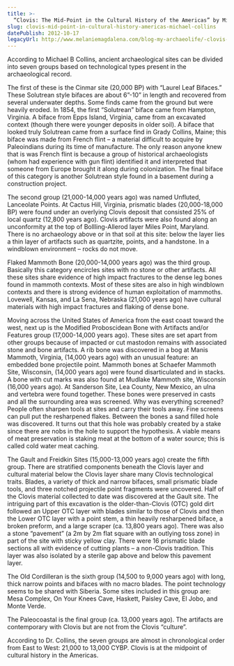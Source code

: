 ```yaml
---
title: >-
  “Clovis: The Mid-Point in the Cultural History of the Americas” by Michael B. Collins (Texas State University)
slug: clovis-mid-point-in-cultural-history-americas-michael-collins
datePublish: 2012-10-17
legacyUrl: http://www.melaniemagdalena.com/blog-my-archaeolife/-clovis-the-mid-point-in-the-cultural-history-of-the-americas-by-michael-b-collins-texas-state-university
---
```


According to Michael B Collins, ancient archaeological sites can be divided into seven groups based on technological types present in the archaeological record.  
  
The first of these is the Cinmar site (20,000 BP) with “Laurel Leaf Bifaces.” These Solutrean style bifaces are about 6”-10” in length and recovered from several underwater depths. Some finds came from the ground but were heavily eroded. In 1854, the first “Solutrean” biface came from Hampton, Virginia. A biface from Epps Island, Virginia, came from an excavated context (though there were younger deposits in older soil). A biface that looked truly Solutrean came from a surface find in Grady Collins, Maine; this biface was made from French flint – a material difficult to acquire by Paleoindians during its time of manufacture. The only reason anyone knew that is was French flint is because a group of historical archaeologists (whom had experience with gun flint) identified it and interpreted that someone from Europe brought it along during colonization. The final biface of this category is another Solutrean style found in a basement during a construction project.  
  
The second group (21,000-14,000 years ago) was named Unfluted, Lanceolate Points. At Cactus Hill, Virginia, prismatic blades (20,000-18,000 BP) were found under an overlying Clovis deposit that consisted 25% of local quartz (12,800 years ago). Clovis artifacts were also found along an unconformity at the top of Bollling-Allerod layer Miles Point, Maryland. There is no archaeology above or in that soil at this site: below the layer lies a thin layer of artifacts such as quartzite, points, and a handstone. In a windblown environment – rocks do not move.  
  
Flaked Mammoth Bone (20,000-14,000 years ago) was the third group. Basically this category encircles sites with no stone or other artifacts. All these sites share evidence of high impact fractures to the dense leg bones found in mammoth contexts. Most of these sites are also in high windblown contexts and there is strong evidence of human exploitation of mammoths. Lovewell, Kansas, and La Sena, Nebraska (21,000 years ago) have cultural materials with high impact fractures and flaking of dense bone.  
  
Moving across the United States of America from the east coast toward the west, next up is the Modified Proboscidean Bone with Artifacts and/or Features group (17,000-14,000 years ago). These sites are set apart from other groups because of impacted or cut mastodon remains with associated stone and bone artifacts. A rib bone was discovered in a bog at Manis Mammoth, Virginia, (14,000 years ago) with an unusual feature: an embedded bone projectile point. Mammoth bones at Schaefer Mammoth Site, Wisconsin, (14,000 years ago) were found disarticulated and in stacks. A bone with cut marks was also found at Mudlake Mammoth site, Wisconsin (16,000 years ago). At Sanderson Site, Lea County, New Mexico, an ulna and vertebra were found together. These bones were preserved in casts and all the surrounding area was screened. Why was everything screened? People often sharpen tools at sites and carry their tools away. Fine screens can pull put the resharpened flakes. Between the bones a sand filled hole was discovered. It turns out that this hole was probably created by a stake since there are nobs in the hole to support the hypothesis. A viable means of meat preservation is staking meat at the bottom of a water source; this is called cold water meat caching.  
  
The Gault and Freidkin Sites (15,000-13,000 years ago) create the fifth group. There are stratified components beneath the Clovis layer and cultural material below the Clovis layer share many Clovis technological traits. Blades, a variety of thick and narrow bifaces, small prismatic blade tools, and three notched projectile point fragments were uncovered. Half of the Clovis material collected to date was discovered at the Gault site. The intriguing part of this excavation is the older-than-Clovis (OTC) gold dirt followed an Upper OTC layer with blades similar to those of Clovis and then the Lower OTC layer with a point stem, a thin heavily resharpened biface, a broken preform, and a large scraper (ca. 13,800 years ago). There was also a stone “pavement” (a 2m by 2m flat square with an outlying toss zone) in part of the site with sticky yellow clay. There were 16 prismatic blade sections all with evidence of cutting plants – a non-Clovis tradition. This layer was also isolated by a sterile gap above and below this pavement layer.  
  
The Old Cordilleran is the sixth group (14,500 to 9,000 years ago) with long, thick narrow points and bifaces with no macro blades. The point technology seems to be shared with Siberia. Some sites included in this group are: Mesa Complex, On Your Knees Cave, Haskett, Paisley Cave, El Jobo, and Monte Verde.  
  
The Paleocoastal is the final group (ca. 13,000 years ago). The artifacts are contemporary with Clovis but are not from the Clovis “culture”.  
  
According to Dr. Collins, the seven groups are almost in chronological order from East to West: 21,000 to 13,000 CYBP. Clovis is at the midpoint of cultural history in the Americas.  
